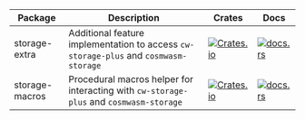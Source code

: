 
|Package|Description|Crates|Docs|
|--|--|--|--|
|storage-extra|Additional feature implementation to access `cw-storage-plus` and `cosmwasm-storage`|[![Crates.io](https://img.shields.io/crates/v/tw-storage-extra)](https://crates.io/crates/tw-storage-extra)|[![docs.rs](https://img.shields.io/docsrs/tw-storage-extra)](https://docs.rs/tw-storage-extra)
|storage-macros|Procedural macros helper for interacting with `cw-storage-plus` and `cosmwasm-storage`|[![Crates.io](https://img.shields.io/crates/v/tw-storage-macros)](https://crates.io/crates/tw-storage-macros)|[![docs.rs](https://img.shields.io/docsrs/tw-storage-macros)](https://docs.rs/tw-storage-macros) 
